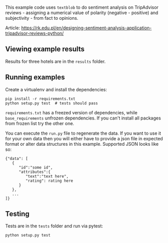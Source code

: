 This example code uses `textblob` to do sentiment analysis on TripAdvisor reviews - assigning a numerical value of
polarity (negative - positive) and subjectivity - from fact to opinions.

Article: https://rk.edu.pl/en/designing-sentiment-analysis-application-tripadvisor-reviews-python/


Viewing example results
-----------------------
Results for three hotels are in the `results` folder.

Running examples
----------------
Create a virtualenv and install the dependencies:
```angular2
pip install -r requirements.txt
python setup.py test  # tests should pass
```
`requirements.txt` has a freezed version of dependencies, while `base_requirements` unfrozen dependencies.
If you can't install all packages from frozen list try the other one.

You can execute the `run.py` file to regenerate the data. If you want to use it for your own data then you will
either have to provide a json file in expected format or alter data structures in this example. Supported JSON looks
like so:

```angular2
{"data": [
   {
      "id":"some id",
      "attributes":{
         "text":"text here",
         "rating": rating here
      }
   },
   ...
]}

```



Testing
-------
Tests are in the `tests` folder and run via pytest:

```angular2
python setup.py test
```

